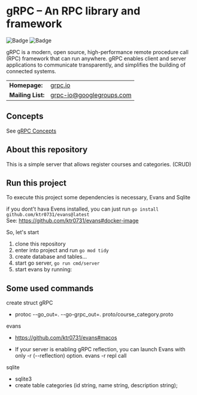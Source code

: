 # gRPC – An RPC library and framework

![Badge](https://img.shields.io/static/v1?label=go&message=1.20&color=blue&style=for-the-badge&logo=Go)
![Badge](https://img.shields.io/static/v1?label=RPC&message=%20&color=blue&style=for-the-badge&logo=Google)

gRPC is a modern, open source, high-performance remote procedure call (RPC)
framework that can run anywhere. gRPC enables client and server applications to
communicate transparently, and simplifies the building of connected systems.

<table>
  <tr>
    <td><b>Homepage:</b></td>
    <td><a href="https://grpc.io/">grpc.io</a></td>
  </tr>
  <tr>
    <td><b>Mailing List:</b></td>
    <td><a href="https://groups.google.com/forum/#!forum/grpc-io">grpc-io@googlegroups.com</a></td>
  </tr>
</table>

## Concepts

See [gRPC Concepts](CONCEPTS.md)

## About this repository

This is a simple server that allows register courses and categories. (CRUD)

## Run this project
To execute this project some dependencies is necessary, Evans and Sqlite <br />

if you dont't hava Evens installed, you can just run <code>go install github.com/ktr0731/evans@latest</code><br />
See: https://github.com/ktr0731/evans#docker-image

So, let's start
<ol>
  <li>clone this repository</li>
  <li>enter into project and run <code>go mod tidy</code></li>
  <li>create database and tables...</li>
  <li>start go server, <code>go run cmd/server</code></li>
  <li>start evans by running: <code></code></li>
</ol>


## Some used commands

create struct gRPC
- protoc --go_out=. --go-grpc_out=.  proto/course_category.proto


evans
- https://github.com/ktr0731/evans#macos

- If your server is enabling gRPC reflection, you can launch Evans with only -r (--reflection) option.
evans -r repl
call


sqlite
- sqlite3 <db-name>
- create table categories (id string, name string, description string);





